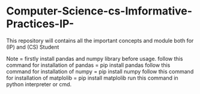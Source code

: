 # Computer-Science-cs-Imformative-Practices-IP-
This repository will contains all the important concepts and module both for (IP) and (CS) Student

Note = firstly install pandas and numpy library before usage.
follow this command for installation of pandas = pip install pandas 
follow this command for installation of numpy = pip install numpy
follow this command for installation of matplolib = pip install matplolib
run this command in python interpreter or cmd.
